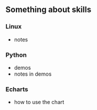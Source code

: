 ## Something about skills

### Linux
- notes

### Python
- demos
- notes in demos

### Echarts
- how to use the chart
